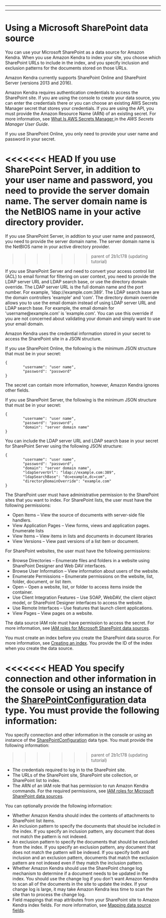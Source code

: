 --------

--------

# Using a Microsoft SharePoint data source<a name="data-source-sharepoint"></a>

You can use your Microsoft SharePoint as a data source for Amazon Kendra\. When you use Amazon Kendra to index your site, you choose which SharePoint URLs to include in the index, and you specify inclusion and exclusion patterns for the documents stored on those URLs\.

Amazon Kendra currently supports SharePoint Online and SharePoint Server \(versions 2013 and 2016\)\.

Amazon Kendra requires authentication credentials to access the SharePoint site\. If you are using the console to create your data source, you can enter the credentials there or you can choose an existing AWS Secrets Manager secret that stores your credentials\. If you are using the API, you must provide the Amazon Resource Name \(ARN\) of an existing secret\. For more information, see [ What Is AWS Secrets Manager ](https://docs.aws.amazon.com/secretsmanager/latest/userguide/intro.html) in the *AWS Secrets Manager User Guide*\.

If you use SharePoint Online, you only need to provide your user name and password in your secret\.

<<<<<<< HEAD
If you use SharePoint Server, in addition to your user name and password, you need to provide the server domain name\. The server domain name is the NetBIOS name in your active directory provider\.
=======
If you use SharePoint Server, in addtion to your user name and password, you need to provide the server domain name\. The server domain name is the NetBIOS name in your active directory provider\.
>>>>>>> parent of 2b1c178 (updating tutorial)

If you use SharePoint Server and need to convert your access control list \(ACL\) to email format for filtering on user context, you need to provide the LDAP server URL and LDAP search base, or use the directory domain override\. The LDAP server URL is the full domain name and the port number\. For example, 'ldap://example\.com:389'\. The LDAP search base are the domain controllers 'example' and 'com'\. The directory domain override allows you to use the email domain instead of using LDAP server URL and LDAP search base\. For example, the email domain for 'username@example\.com' is 'example\.com'\. You can use this override if you are not concerned about validating your domain and simply want to use your email domain\.

Amazon Kendra uses the credential information stored in your secret to access the SharePoint site in a JSON structure\.

If you use SharePoint Online, the following is the minimum JSON structure that must be in your secret:

```
{ 
        "username": "user name", 
        "password": "password"
}
```

The secret can contain more information, however, Amazon Kendra ignores other fields\.

If you use SharePoint Server, the following is the minimum JSON structure that must be in your secret:

```
{
        "username": "user name", 
        "password": "password", 
        "domain": "server domain name"
}
```

You can include the LDAP server URL and LDAP search base in your secret for SharePoint Server using the following JSON structure:

```
{
        "username": "user name", 
        "password": "password", 
        "domain": "server domain name",
        "ldapServerUrl": "ldap://example.com:389",
        "ldapSearchBase": "dc=example,dc=com",
        "directoryDomainOverride": "example.com"
}
```

The SharePoint user must have administrative permission to the SharePoint sites that you want to index\. For SharePoint lists, the user must have the following permissions:
+ Open Items – View the source of documents with server\-side file handlers\.
+ View Application Pages – View forms, views and application pages\. Enumerate lists
+ View Items – View items in lists and documents in document libraries
+ View Versions – View past versions of a list item or document\.

For SharePoint websites, the user must have the following permissions:
+ Browse Directories – Enumerate files and folders in a website using SharePoint Designer and Web DAV interfaces\.
+ Browse User Information – View information about users of the website\.
+ Enumerate Permissions – Enumerate permissions on the website, list, folder, document, or list item\.
+ Open – Open a website, list, or folder to access items inside the container\.
+ Use Client Integration Features – Use SOAP, WebDAV, the client object model, or SharePoint Designer interfaces to access the website\.
+ Use Remote Interfaces – Use features that launch client applications\.
+ View Pages – View pages on a website\.

The data source IAM role must have permission to access the secret\. For more information, see [IAM roles for Microsoft SharePoint data sources](iam-roles.md#iam-roles-ds-spo)\.

You must create an index before you create the SharePoint data source\. For more information, see [Creating an index](create-index.md)\. You provide the ID of the index when you create the data source\.

<<<<<<< HEAD
You specify connection and other information in the console or using an instance of the [ SharePointConfiguration ](API_SharePointConfiguration.md) data type\. You must provide the following information: 
=======
You specify connection and other information in the console or using an instance of the [SharePointConfiguration](API_SharePointConfiguration.md) data type\. You must provide the following information: 
>>>>>>> parent of 2b1c178 (updating tutorial)
+ The credentials required to log in to the SharePoint site\.
+ The URLs of the SharePoint site, SharePoint site collection, or SharePoint list to index\.
+ The ARN of an IAM role that has permission to run Amazon Kendra commands\. For the required permissions, see [IAM roles for Microsoft SharePoint data sources](iam-roles.md#iam-roles-ds-spo)\.

You can optionally provide the following information:
+ Whether Amazon Kendra should index the contents of attachments to SharePoint list items\.
+ An inclusion pattern to specify the documents that should be included in the index\. If you specify an inclusion pattern, any document that does not match the pattern is not indexed\.
+ An exclusion pattern to specify the documents that should be excluded from the index\. If you specify an exclusion pattern, any document that does not match the pattern will be indexed\. If you specify both and inclusion and an exclusion pattern, documents that match the exclusion pattern are not indexed even if they match the inclusion pattern\.
+ Whether Amazon Kendra should use the SharePoint change log mechanism to determine if a document needs to be updated in the index\. You should use the change log if you don't want Amazon Kendra to scan all of the documents in the site to update the index\. If your change log is large, it may take Amazon Kendra less time to scan the site than to process the change log\.
+ Field mappings that map attributes from your SharePoint site to Amazon Kendra index fields\. For more information, see [Mapping data source fields](field-mapping.md)\.